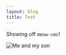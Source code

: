 ```yaml
---
layout: blog
title: Test
---
```


Showing off `meow-cms`!

![Me and my son](y0j2l3.jpg "Me and my son")

